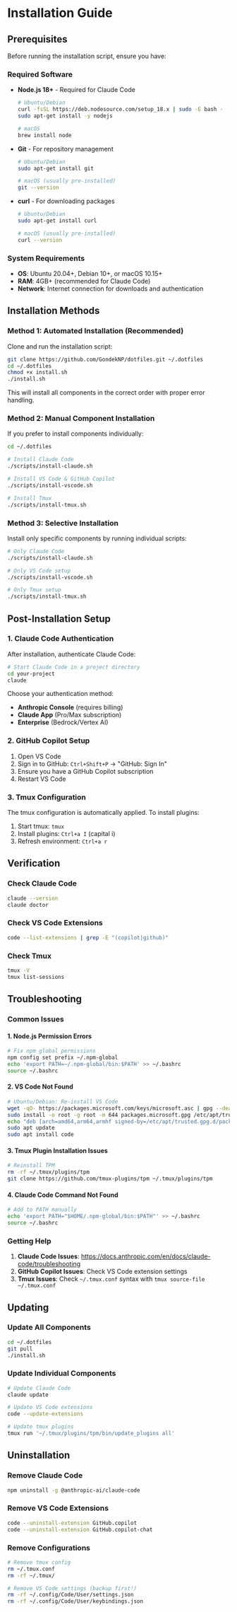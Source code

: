 # Installation Guide

## Prerequisites

Before running the installation script, ensure you have:

### Required Software
- **Node.js 18+** - Required for Claude Code
  ```bash
  # Ubuntu/Debian
  curl -fsSL https://deb.nodesource.com/setup_18.x | sudo -E bash -
  sudo apt-get install -y nodejs
  
  # macOS
  brew install node
  ```

- **Git** - For repository management
  ```bash
  # Ubuntu/Debian
  sudo apt-get install git
  
  # macOS (usually pre-installed)
  git --version
  ```

- **curl** - For downloading packages
  ```bash
  # Ubuntu/Debian
  sudo apt-get install curl
  
  # macOS (usually pre-installed)
  curl --version
  ```

### System Requirements
- **OS**: Ubuntu 20.04+, Debian 10+, or macOS 10.15+
- **RAM**: 4GB+ (recommended for Claude Code)
- **Network**: Internet connection for downloads and authentication

## Installation Methods

### Method 1: Automated Installation (Recommended)

Clone and run the installation script:

```bash
git clone https://github.com/GondekNP/dotfiles.git ~/.dotfiles
cd ~/.dotfiles
chmod +x install.sh
./install.sh
```

This will install all components in the correct order with proper error handling.

### Method 2: Manual Component Installation

If you prefer to install components individually:

```bash
cd ~/.dotfiles

# Install Claude Code
./scripts/install-claude.sh

# Install VS Code & GitHub Copilot
./scripts/install-vscode.sh

# Install Tmux
./scripts/install-tmux.sh
```

### Method 3: Selective Installation

Install only specific components by running individual scripts:

```bash
# Only Claude Code
./scripts/install-claude.sh

# Only VS Code setup
./scripts/install-vscode.sh

# Only Tmux setup
./scripts/install-tmux.sh
```

## Post-Installation Setup

### 1. Claude Code Authentication

After installation, authenticate Claude Code:

```bash
# Start Claude Code in a project directory
cd your-project
claude
```

Choose your authentication method:
- **Anthropic Console** (requires billing)
- **Claude App** (Pro/Max subscription)
- **Enterprise** (Bedrock/Vertex AI)

### 2. GitHub Copilot Setup

1. Open VS Code
2. Sign in to GitHub: `Ctrl+Shift+P` → "GitHub: Sign In"
3. Ensure you have a GitHub Copilot subscription
4. Restart VS Code

### 3. Tmux Configuration

The tmux configuration is automatically applied. To install plugins:

1. Start tmux: `tmux`
2. Install plugins: `Ctrl+a I` (capital i)
3. Refresh environment: `Ctrl+a r`

## Verification

### Check Claude Code
```bash
claude --version
claude doctor
```

### Check VS Code Extensions
```bash
code --list-extensions | grep -E "(copilot|github)"
```

### Check Tmux
```bash
tmux -V
tmux list-sessions
```

## Troubleshooting

### Common Issues

#### 1. Node.js Permission Errors
```bash
# Fix npm global permissions
npm config set prefix ~/.npm-global
echo 'export PATH=~/.npm-global/bin:$PATH' >> ~/.bashrc
source ~/.bashrc
```

#### 2. VS Code Not Found
```bash
# Ubuntu/Debian: Re-install VS Code
wget -qO- https://packages.microsoft.com/keys/microsoft.asc | gpg --dearmor > packages.microsoft.gpg
sudo install -o root -g root -m 644 packages.microsoft.gpg /etc/apt/trusted.gpg.d/
echo "deb [arch=amd64,arm64,armhf signed-by=/etc/apt/trusted.gpg.d/packages.microsoft.gpg] https://packages.microsoft.com/repos/code stable main" | sudo tee /etc/apt/sources.list.d/vscode.list
sudo apt update
sudo apt install code
```

#### 3. Tmux Plugin Installation Issues
```bash
# Reinstall TPM
rm -rf ~/.tmux/plugins/tpm
git clone https://github.com/tmux-plugins/tpm ~/.tmux/plugins/tpm
```

#### 4. Claude Code Command Not Found
```bash
# Add to PATH manually
echo 'export PATH="$HOME/.npm-global/bin:$PATH"' >> ~/.bashrc
source ~/.bashrc
```

### Getting Help

1. **Claude Code Issues**: https://docs.anthropic.com/en/docs/claude-code/troubleshooting
2. **GitHub Copilot Issues**: Check VS Code extension settings
3. **Tmux Issues**: Check `~/.tmux.conf` syntax with `tmux source-file ~/.tmux.conf`

## Updating

### Update All Components
```bash
cd ~/.dotfiles
git pull
./install.sh
```

### Update Individual Components
```bash
# Update Claude Code
claude update

# Update VS Code extensions
code --update-extensions

# Update tmux plugins
tmux run '~/.tmux/plugins/tpm/bin/update_plugins all'
```

## Uninstallation

### Remove Claude Code
```bash
npm uninstall -g @anthropic-ai/claude-code
```

### Remove VS Code Extensions
```bash
code --uninstall-extension GitHub.copilot
code --uninstall-extension GitHub.copilot-chat
```

### Remove Configurations
```bash
# Remove tmux config
rm ~/.tmux.conf
rm -rf ~/.tmux/

# Remove VS Code settings (backup first!)
rm -rf ~/.config/Code/User/settings.json
rm -rf ~/.config/Code/User/keybindings.json
```
